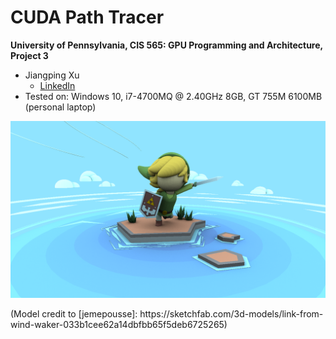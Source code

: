 CUDA Path Tracer
================

**University of Pennsylvania, CIS 565: GPU Programming and Architecture, Project 3**
* Jiangping Xu
  * [LinkedIn](https://www.linkedin.com/in/jiangping-xu-365b19134/)
* Tested on: Windows 10, i7-4700MQ @ 2.40GHz 8GB, GT 755M 6100MB (personal laptop)
<p align="center">
    <img src = img/link.5000samp.png>
</p>
(Model credit to [jemepousse]: https://sketchfab.com/3d-models/link-from-wind-waker-033b1cee62a14dbfbb65f5deb6725265)

